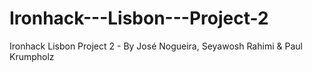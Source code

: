 # Ironhack---Lisbon---Project-2
Ironhack Lisbon Project 2 - By José Nogueira, Seyawosh Rahimi &amp; Paul Krumpholz
